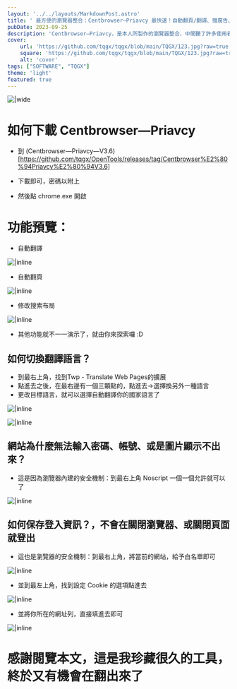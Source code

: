 ```yaml
---
layout: '../../layouts/MarkdownPost.astro'
title: ' 最方便的瀏覽器整合：Centbrowser—Priavcy 最快速！自動翻頁/翻譯、擋廣告、修改搜索布局'
pubDate: 2023-09-25
description: 'Centbrowser—Priavcy，是本人所製作的瀏覽器整合，中間聽了許多使用者的意見做改良.... 你不需要操心想瀏覽器該怎麼改，在這裡，我一切都幫你設置好了，擁有最基本的隱私和安全，擋廣告是一定要的，然後看任何文章都可以實現自動翻頁，去所有其他國家語言的網站都能自動翻譯，還修改了搜索布局。希望你會喜歡這個瀏覽器，我只希望它簡單開箱即用，你不需要多高超的技術，就能享受瀏覽器的樂趣。'
cover:
    url: 'https://github.com/tqgx/tqgx/blob/main/TQGX/123.jpg?raw=true'
    square: 'https://github.com/tqgx/tqgx/blob/main/TQGX/123.jpg?raw=true'
    alt: 'cover'
tags: ["SOFTWARE", "TQGX"] 
theme: 'light'
featured: true
---
```


![|wide](https://github.com/tqgx/tqgx/blob/main/TQGX/123.jpg?raw=true)

# 如何下載 Centbrowser—Priavcy 
- 到 (Centbrowser—Priavcy—V3.6)[https://github.com/tqgx/OpenTools/releases/tag/Centbrowser%E2%80%94Priavcy%E2%80%94V3.6] 
- 下載即可，密碼以附上

- 然後點 chrome.exe 開啟


# 功能預覽：

- 自動翻譯

![|inline](https://github.com/tqgx/tqgx/blob/main/TQGX/c0.gif?raw=true)

- 自動翻頁

![|inline](https://github.com/tqgx/tqgx/blob/main/TQGX/centbrowser.gif?raw=true)


- 修改搜索布局

![|inline](https://github.com/tqgx/tqgx/blob/main/TQGX/c2.png?raw=true)

- 其他功能就不一一演示了，就由你來探索囉 :D



## 如何切換翻譯語言？

- 到最右上角，找到Twp - Translate Web Pages的擴展
- 點進去之後，在最右邊有一個三顆點的，點進去→選擇換另外一種語言
- 更改目標語言，就可以選擇自動翻譯你的國家語言了

![|inline](https://github.com/tqgx/tqgx/blob/main/TQGX/tran01.png?raw=true)

![|inline](https://github.com/tqgx/tqgx/blob/main/TQGX/tran02.png?raw=true)


## 網站為什麼無法輸入密碼、帳號、或是圖片顯示不出來？
- 這是因為瀏覽器內建的安全機制：到最右上角 Noscript 一個一個允許就可以了

![|inline](https://github.com/tqgx/tqgx/blob/main/TQGX/c3.png?raw=true)

## 如何保存登入資訊？，不會在關閉瀏覽器、或關閉頁面就登出
- 這也是瀏覽器的安全機制：到最右上角，將當前的網站，給予白名單即可

![|inline](https://github.com/tqgx/tqgx/blob/main/TQGX/c4.png?raw=true)

- 並到最左上角，找到設定 Cookie 的選項點進去

![|inline](https://github.com/tqgx/tqgx/blob/main/TQGX/c5.png?raw=true)

- 並將你所在的網址列，直接填進去即可

![|inline](https://github.com/tqgx/tqgx/blob/main/TQGX/c6.png?raw=true)



# 
# 感謝閱覽本文，這是我珍藏很久的工具，終於又有機會在翻出來了
